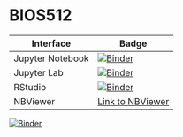 # BIOS512

| Interface | Badge |
| --------- | ----- |
| Jupyter Notebook | [![Binder](http://mybinder.org/badge_logo.svg)](http://mybinder.org/v2/gh/gmzuckerman/BIOS512/main) |
| Jupyter Lab | [![Binder](http://mybinder.org/badge_logo.svg)](http://mybinder.org/v2/gh/gmzuckerman/BIOS512/main?urlpath=lab) |
| RStudio | [![Binder](http://mybinder.org/badge_logo.svg)](http://mybinder.org/v2/gh/gmzuckerman/BIOS512/main?urlpath=rstudio) |
| NBViewer | [Link to NBViewer](https://nbviewer.jupyter.org/github/gmzuckerman/BIOS512/tree/main/) | 

[![Binder](http://mybinder.org/badge_logo.svg)](http://mybinder.org/v2/gh/chuckpr/bios512-binder-example/main?urlpath=rstudio)
